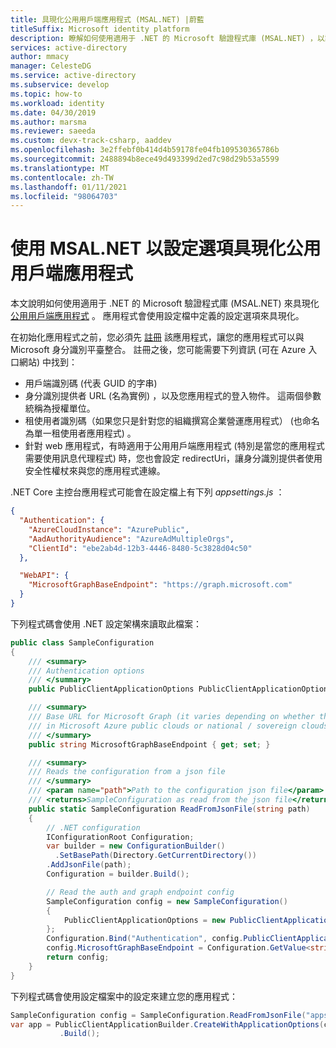 ```yaml
---
title: 具現化公用用戶端應用程式 (MSAL.NET) |蔚藍
titleSuffix: Microsoft identity platform
description: 瞭解如何使用適用于 .NET 的 Microsoft 驗證程式庫 (MSAL.NET) ，以設定選項具現化公用用戶端應用程式。
services: active-directory
author: mmacy
manager: CelesteDG
ms.service: active-directory
ms.subservice: develop
ms.topic: how-to
ms.workload: identity
ms.date: 04/30/2019
ms.author: marsma
ms.reviewer: saeeda
ms.custom: devx-track-csharp, aaddev
ms.openlocfilehash: 3e2ffebf0b414d4b59178fe04fb109530365786b
ms.sourcegitcommit: 2488894b8ece49d493399d2ed7c98d29b53a5599
ms.translationtype: MT
ms.contentlocale: zh-TW
ms.lasthandoff: 01/11/2021
ms.locfileid: "98064703"
---
```

# <a name="instantiate-a-public-client-application-with-configuration-options-using-msalnet"></a>使用 MSAL.NET 以設定選項具現化公用用戶端應用程式

本文說明如何使用適用于 .NET 的 Microsoft 驗證程式庫 (MSAL.NET) 來具現化 [公用用戶端應用程式](msal-client-applications.md) 。  應用程式會使用設定檔中定義的設定選項來具現化。

在初始化應用程式之前，您必須先 [註冊](quickstart-register-app.md) 該應用程式，讓您的應用程式可以與 Microsoft 身分識別平臺整合。 註冊之後，您可能需要下列資訊 (可在 Azure 入口網站) 中找到：

- 用戶端識別碼 (代表 GUID 的字串) 
- 身分識別提供者 URL (名為實例) ，以及您應用程式的登入物件。 這兩個參數統稱為授權單位。
- 租使用者識別碼（如果您只是針對您的組織撰寫企業營運應用程式） (也命名為單一租使用者應用程式) 。
- 針對 web 應用程式，有時適用于公用用戶端應用程式 (特別是當您的應用程式需要使用訊息代理程式) 時，您也會設定 redirectUri，讓身分識別提供者使用安全性權杖來與您的應用程式連線。


.NET Core 主控台應用程式可能會在設定檔上有下列 *appsettings.js* ：

```json
{
  "Authentication": {
    "AzureCloudInstance": "AzurePublic",
    "AadAuthorityAudience": "AzureAdMultipleOrgs",
    "ClientId": "ebe2ab4d-12b3-4446-8480-5c3828d04c50"
  },

  "WebAPI": {
    "MicrosoftGraphBaseEndpoint": "https://graph.microsoft.com"
  }
}
```

下列程式碼會使用 .NET 設定架構來讀取此檔案：

```csharp
public class SampleConfiguration
{
    /// <summary>
    /// Authentication options
    /// </summary>
    public PublicClientApplicationOptions PublicClientApplicationOptions { get; set; }

    /// <summary>
    /// Base URL for Microsoft Graph (it varies depending on whether the application is ran
    /// in Microsoft Azure public clouds or national / sovereign clouds
    /// </summary>
    public string MicrosoftGraphBaseEndpoint { get; set; }

    /// <summary>
    /// Reads the configuration from a json file
    /// </summary>
    /// <param name="path">Path to the configuration json file</param>
    /// <returns>SampleConfiguration as read from the json file</returns>
    public static SampleConfiguration ReadFromJsonFile(string path)
    {
        // .NET configuration
        IConfigurationRoot Configuration;
        var builder = new ConfigurationBuilder()
          .SetBasePath(Directory.GetCurrentDirectory())
        .AddJsonFile(path);
        Configuration = builder.Build();

        // Read the auth and graph endpoint config
        SampleConfiguration config = new SampleConfiguration()
        {
            PublicClientApplicationOptions = new PublicClientApplicationOptions()
        };
        Configuration.Bind("Authentication", config.PublicClientApplicationOptions);
        config.MicrosoftGraphBaseEndpoint = Configuration.GetValue<string>("WebAPI:MicrosoftGraphBaseEndpoint");
        return config;
    }
}
```

下列程式碼會使用設定檔案中的設定來建立您的應用程式：

```csharp
SampleConfiguration config = SampleConfiguration.ReadFromJsonFile("appsettings.json");
var app = PublicClientApplicationBuilder.CreateWithApplicationOptions(config.PublicClientApplicationOptions)
           .Build();
```

